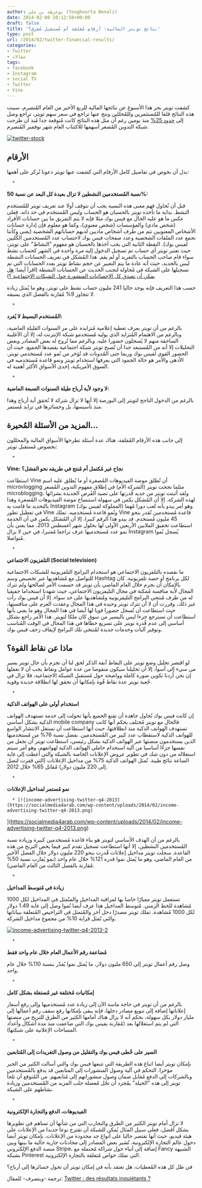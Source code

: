 ```yaml
---
author: يوغرطة بن علي (Youghourta Benali)
date: 2014-02-08 10:12:58+00:00
draft: false
title: 'نتائج تويتر المالية: أرقام مُقلقة أم مُستقبل مُشرق؟'
type: post
url: /2014/02/twitter-financial-results/
categories:
- Twitter
- مقالات
tags:
- facebook
- Instagram
- social TV
- Twitter
- Vine
---
```


كشفت تويتر بحر هذا الأسبوع عن نتائجها المالية للربع الأخير من العام المُنصرم، سببت هذه النتائج قلقا للمُستثمرين وللمُحللين ونتج عنها تراجع في سعر سهم تويتر، تراجع وصل إلى [حدود ](http://www.reuters.com/article/2014/02/06/us-twitter-results-idUSBREA141ZZ20140206)[25%](http://www.reuters.com/article/2014/02/06/us-twitter-results-idUSBREA141ZZ20140206) منذ يومين رغم أن مثل هذه النتائج كانت مُتوقعة جدا مُنذ أن طرحت شبكة التدوين المُصغر أسهمها للاكتتاب العام شهر نوفمبر المُنصرم.




[![twitter-stock](https://socialmedia4arab.com/wp-content/uploads/2014/02/twitter-stock.jpg)
](https://socialmedia4arab.com/wp-content/uploads/2014/02/twitter-stock.jpg)





## الأرقام




بدل أن نخوض في تفاصيل كامل الأرقام التي كشفت عنها تويتر دعونا نُركز على أهمها:






 	  * 


**نسبة المُستخدمين النشطين لا تزال بعيدة كل البعد عن نسبة 50%:**






قبل أن نُحاول فهم معنى هذه النسبة يجب أن نتوقف أولا عند تعريف تويتر للمُستخدم النشط. بداية ما تأخذه تويتر بالحسبان هو الحساب وليس المُستخدم في حد ذاته. فعلى عكس ما هو عليه الحال مع فيس بوك مثلا فإنه لا يتم التفريق ما بين حسابات الأفراد (شخص مادي) والمؤسسات (شخص معنوي)، وكما هو معلوم فإن إدارة حسابات الأشخاص المعنويين تتم من طرف أشخاص ماديين لديهم حساباتهم الشخصية (يعني وكأننا نجمع عدد الملفات الشخصية وعدد صفحات فيس بوك لاحتساب عدد المُستخدمين الكُليين لفيس بوك). النقطة الثانية التي يجب أخذها بالحسبان هو مفهوم "النشاط" على تويتر، حيث تعتبر تويتر أي حساب تم تسجيل الدخول إليه مرة واحدة في الشهر كحساب نشط سواء قام صاحب الحساب بالتغريد أو لم يقم. هذا المُشكل في تعريف الحسابات النشطة ليس بالجديد، حيث أنه عادة ما يتم التعبير عن حجم نشاط تويتر بعدد الحسابات التي تم تسجيلها على الشبكة في مُحاولة لتجنب الحديث عن الحسابات النشطة (اقرأ أيضا: [هل يمكن أن نصدق كل الإحصائيات المنشورة حول الشبكات الاجتماعية ؟](https://socialmedia4arab.com/2011/03/social-media-statistics/))




حسب هذا التعريف فإنه يوجد حاليا 241 مليون حساب نشط على تويتر، وهو ما يُمثل زيادة لا تتجاوز 9% مُقارنة بالفصل الذي يسبقه.






 	  * 


**المُستخدم البسيط لا يُغرد:**






بالرغم من أن تويتر يعرف تغطية إعلامية مُتزايدة على مر السنوات القليلة الماضية، وبالرغم من الاهتمام المُتزايد الذي يوليه مُستخدمو شبكة الإنترنت له، إلا أن الأغلبية الساحقة منهم لا يُسجلون حضورا عليه. وبالرغم مما تُروج له بعض المصادر وبعض التحليلات إلا أنه من المُستبعد جدا أن تُصبح تويتر شبكة اجتماعية يقصدها الجميع، حيث أن الحضور القوي لفيس بوك وربما حتى المُدونات قد تُؤخر من نُمو عدد مُستخدمي تويتر. الأدهى والأمر هو حالة الجمود التي يعرفها استخدام تويتر ونمو قاعدة مُستخدميه في السوق الأمريكية، إحدى الأسواق الأكثر أهمية له.






 	  * 


**لا وجود لأية أرباح طيلة السنوات السبعة الماضية:**






بالرغم من الدخول الناجح لتويتر إلى البورصة إلا أنها لا تزال شركة لا تُحقق أية أرباح وهذا منذ تأسيسها، بل وخسائرها في تزايد مُستمر.





## المزيد من الأسئلة المُحيرة...




إلى جانب هذه الأرقام المُقلقة، هناك عدة أسئلة تطرحها الأسواق المالية والمحللون بخصوص مُستقبل تويتر:






 	  * 


**Vine: نجاح غير مُكتمل أم مُنتج في طريقه نحو الفشل؟**






استطاعت Vine أن تُطلق موضة الفيديوهات المُصغرة أو ما يُطلق عليه اسم microvlogging مثلما نجحت تويتر (الشركة الأم) في إطلاق مفهوم التدوين المُصغر microblogging، ولقد أثبتت تويتر من جديد قُدرتها على تصيد الفُرص الجديدة بشرائها لهذه الشركة. إلا أن المُشكل يكمن في سهولة استنساخ موضة الفيديوهات المُصغرة وهذا بالتحديد ما قامت به Instagram (المملوكة لفيس بوك) وهو أمر يبدو بأنه لعب دورا مُهما في تعطيل تطور Vine ونُمو قاعدة مُستخدميه. تملك Vine قاعدة مُستخدمين تُقدر بنحو 45 مليون مُستخدم. قد يبدو هذا الرقم كبيرا، إلا أن المُشكل يكمن في أن الخدمة استطاعت تحقيق الملايين الأربعين الأولى لها بحلول شهر أغسطس 2013، مما يعني بأن نمو عدد مُستخدميها عرف تراجعا مُعتبرا، في حين لا يزال Instagram يُسجل نُموا مُتواصلا.






 	  * 


**التلفزيون الاجتماعي (Social television)**






ما نقصده بالتلفزيون الاجتماعي هو استخدام البرامج التلفزيونية للشبكات الاجتماعية للتواصل مع مُشاهديها عبر تخصيص وسم Hashtag لكل برنامج أو حصة تلفزيونية. كان بالإمكان أن نجزم خلال العام الماضي بأن تويتر قد حسمت الأمر لصالحها ولم تترك المجال لأية منافسة مُمكنة في مجال التليفزيون الاجتماعي، حيث شهدنا استخداما حقيقيا له من طرف مُنتجي البرامج التليفزيونية ومُشاهديها على حد سواء. إلا أن فيس بوك رأت غير ذلك، وقررت أن لا أن تترك تويتر وحيدة في هذا المجال وعقدت العزم على منافستها، حيث استطاعت أن تُسجل حضورا قويا لها أيضا في هذا المجال وهو ما يعني بأنها استطاعت أن تسترجع جزءا ليس باليسير من سوق كان ملكا لتويتر. هذا الأمر راجع بشكل أساسي إلى عدم قُدرة تويتر على تسريع خطاها في هذا المجال في الوقت المُناسب وتوفير آليات وخدمات جديدة لمُنتجي تلك البرامج لإيقاف زحف فيس بوك.





## ماذا عن نقاط القوة؟




لو اقتصر تحليل وضع تويتر على النقاط آنفة الذكر لحق لنا أن نجزم بأن حال تويتر يسير من سيء إلى أسوأ، إلا أن تحليلنا سيكون منقوصا من عدة عوامل ونقاط يجب أن لا نغفلها إن نحن أردنا تكوين صورة كاملة وواضحة حول مُستقبل الشبكة الاجتماعية، فلا تزال في جُعبة تويتر عدة نقاط قُوة بإمكانها أن تحقق لها انطلاقة جديدة وقوية.






 	  * 


**استخدام أولي على الهواتف الذكية**






إن كانت فيس بوك تُحاول جاهدة أن تقنع الجميع بأنها تحولت إلى خدمة تستهدف الهواتف الذكية بشكل أساسي mobile company فالحال مع تويتر مُختلف بحكم أنها كانت تستهدف الهواتف الذكية منذ انطلاقتها، حيث أنها استطاعت أن تستغل الانتشار الواسع للهواتف الذكية لاستقطاب عدد كبير من المُستخدمين. بفضل نسبة 76% من مُستخدميها الذين يستخدمون منصتها عبر الهواتف الذكية بشكل رئيسي، استطاعت تويتر أن تجعل من نفسها جزءًا أساسيا من آلية استخدام حاملي الهواتف الذكية لهواتفهم، وهو أمر سيتم استغلاله من دون شك في تطوير عروض الإعلانات الخاصة بالشبكة والتي أعطت إلى غاية الساعة نتائج طيبة. تُمثل الهواتف الذكية 75% من مداخيل الإعلانات (التي قفزت لتصل إلى 220 مليون دولار) مُقابل 65% خلال 2012.






 	  * 


**نمو مُستمر لمداخيل الإعلانات**



 	  * [![income-advertising-twitter-q4-2013](https://socialmedia4arab.com/wp-content/uploads/2014/02/income-advertising-twitter-q4-2013.png)
](https://socialmedia4arab.com/wp-content/uploads/2014/02/income-advertising-twitter-q4-2013.png)



بالرغم من أن الهدف الأساسي لتويتر هو بناء قاعدة مُستخدمين كبيرة وزيادة نسبة المُستخدمين النشطين، إلا أنها استطاعت تسجيل تقدم كبير فيما يخص التربح من هذه القاعدة. سجلت تويتر مداخيل إعلانات قُدرت بنحو 220 مليون دولار خلال الفصل الأخير من العام الماضي، وهو ما يُمثل نموا قدره 121% خلال عام واحد (نمو يُقارب نسبة 50% مُقارنة بالفصل الثالث من العام الماضي).






 	  * 


**زيادة في مُتوسط المداخيل**






تستعمل تويتر معيارًا خاصا بها لمراقبة المداخيل والمتُمثل في المداخيل لكل 1000 مُشاهدة للخط الزمني. مُتوسط المداخيل هذا عرف أيضا نُموا وصل إلى غاية 1.49 دولار لكل 1000 مُشاهدة. تملك تويتر مصدرًا دخل آخر والمُتمثل في التراخيص المُتعلقة ببياناتها والتي تُمثل قرابة 10% من مجموع مداخيل الشركة.




[![income-advertising-twitter-q4-2013-2](https://socialmedia4arab.com/wp-content/uploads/2014/02/income-advertising-twitter-q4-2013-2.png)
](https://socialmedia4arab.com/wp-content/uploads/2014/02/income-advertising-twitter-q4-2013-2.png)






 	  * 


**مُضاعفة رقم الأعمال العام خلال عام واحد فقط**






وصل رقم أعمال تويتر إلى 650 مليون دولار، ما يُمثل نموا يُقدّر بنسبة 110% خلال عام واحد.






 	  * 


**إمكانيات مُختلفة غير مُستغلة بشكل كامل**






بالرغم من أن تويتر في حاجة ماسة الآن إلى زيادة عدد مُستخدميها وإلى رفع أسعار إعلاناتها إضافة إلى تنويع مصادر دخلها، فإنه يبقى بإمكانها رفع سقف رقم أعمالها إلى مليار دولار بكل سهولة، بحكم أنه لا يزال هناك أمامها الكثير من الطرق للتربح من منصتها التي لم يتم استغلالها بعد (مُقارنة بفيس بوك التي ضاعفت منذ مدة أشكال وأعداد المساحات الإعلانية على شبكتها).






 	  * 


**السير على خُطى فيس بوك والتقليل من وصول التغريدات إلى المُتابعين**






بإمكان تويتر أيضا اتباع هذه الطريقة التي تتبعها فيس بوك والتي أسالت الكثير من الحبر مؤخرا. التحكم في آلية وصول المنشورات إلى المتابعين قد يدفع بالمُستخدمين وبالشركات إلى الدفع مُقابل ضمان وصول منشوراتهم إلى مُتابعيهم. من المُتوقع أن تلجأ تويتر إلى هذه "الحيلة" بمُجرد أن تحُل مُعضلة جلب المزيد من المُستخدمين وزيادة نشاطهم على الشبكة.






 	  * 


**الفيديوهات، الدفع والتجارة الإلكترونية**






لا تزال أمام تويتر الكثير من الطرق والتجارب التي من شأنها أن تساهم في تطويرها بشكل أفضل، فعلى سبيل المثال يُمكن للشبكة أن تقترح نوعا جديدا من الإعلانات على هيئة فيديو، حيث أنها تقتصر حاليا على أنواع جد محدودة من الإعلانات. بإمكان تويتر أيضا دخول عالم التجارة الإلكترونية. تُشير بعض المصادر إلى محادثات جارية حالية ما بينها وبين منصة الدفع الإلكتروني Stripe، إضافة إلى أنباء حول شراكة مُحتملة مع Fancy الشبيهة بشبكة Pinterest التي تملك خواص مُتعلقة بالتجارة الإلكترونية.




في ظل كل هذه المُعطيات، هل تعتقد بأنه في إمكان تويتر أن تحول خسائرها إلى أرباح؟




ترجمة -وبتصرف- للمقال: [Twitter : des résultats inquiétants ?](http://www.mediassociaux.fr/2014/02/06/twitter-des-resultats-inquietants/)
